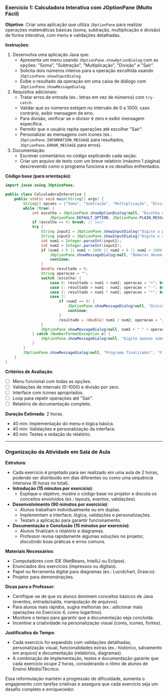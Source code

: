 ### **Exercício 1: Calculadora Interativa com JOptionPane (Muito Fácil)**

**Objetivo**: Criar uma aplicação que utiliza `JOptionPane` para realizar operações matemáticas básicas (soma, subtração, multiplicação e divisão) de forma interativa, com menu e validações detalhadas.

**Instruções**:
1. Desenvolva uma aplicação Java que:
   - Apresenta um menu usando `JOptionPane.showOptionDialog` com as opções: "Soma", "Subtração", "Multiplicação", "Divisão" e "Sair".
   - Solicita dois números inteiros para a operação escolhida usando `JOptionPane.showInputDialog`.
   - Exibe o resultado da operação em uma caixa de diálogo com `JOptionPane.showMessageDialog`.
2. Requisitos adicionais:
   - Tratar erros de entrada (ex.: letras em vez de números) com `try-catch`.
   - Validar que os números estejam no intervalo de 0 a 1000; caso contrário, exibir mensagem de erro.
   - Para divisão, verificar se o divisor é zero e exibir mensagem específica.
   - Permitir que o usuário repita operações até escolher "Sair".
   - Personalizar as mensagens com ícones (ex.: `JOptionPane.INFORMATION_MESSAGE` para resultados, `JOptionPane.ERROR_MESSAGE` para erros).
3. Documentação:
   - Escrever comentários no código explicando cada seção.
   - Criar um arquivo de texto com um breve relatório (máximo 1 página) descrevendo como o programa funciona e os desafios enfrentados.

**Código base (para orientação)**:
```java
import javax.swing.JOptionPane;

public class CalculadoraInterativa {
    public static void main(String[] args) {
        String[] opcoes = {"Soma", "Subtração", "Multiplicação", "Divisão", "Sair"};
        while (true) {
            int escolha = JOptionPane.showOptionDialog(null, "Escolha uma operação:", "Calculadora",
                    JOptionPane.DEFAULT_OPTION, JOptionPane.PLAIN_MESSAGE, null, opcoes, opcoes[0]);
            if (escolha == 4) break; // Sair
            try {
                String input1 = JOptionPane.showInputDialog("Digite o primeiro número (0-1000):");
                String input2 = JOptionPane.showInputDialog("Digite o segundo número (0-1000):");
                int num1 = Integer.parseInt(input1);
                int num2 = Integer.parseInt(input2);
                if (num1 < 0 || num1 > 1000 || num2 < 0 || num2 > 1000) {
                    JOptionPane.showMessageDialog(null, "Números devem estar entre 0 e 1000!", "Erro", JOptionPane.ERROR_MESSAGE);
                    continue;
                }
                double resultado = 0;
                String operacao = "";
                switch (escolha) {
                    case 0: resultado = num1 + num2; operacao = "+"; break;
                    case 1: resultado = num1 - num2; operacao = "-"; break;
                    case 2: resultado = num1 * num2; operacao = "*"; break;
                    case 3:
                        if (num2 == 0) {
                            JOptionPane.showMessageDialog(null, "Divisão por zero não permitida!", "Erro", JOptionPane.ERROR_MESSAGE);
                            continue;
                        }
                        resultado = (double) num1 / num2; operacao = "/"; break;
                }
                JOptionPane.showMessageDialog(null, num1 + " " + operacao + " " + num2 + " = " + resultado, "Resultado", JOptionPane.INFORMATION_MESSAGE);
            } catch (NumberFormatException e) {
                JOptionPane.showMessageDialog(null, "Digite apenas números inteiros!", "Erro", JOptionPane.ERROR_MESSAGE);
            }
        }
        JOptionPane.showMessageDialog(null, "Programa finalizado!", "Fim", JOptionPane.INFORMATION_MESSAGE);
    }
}
```

**Critérios de Avaliação**:
- [ ] Menu funcional com todas as opções.
- [ ] Validações de intervalo (0-1000) e divisão por zero.
- [ ] Interface com ícones apropriados.
- [ ] Loop para repetir operações até "Sair".
- [ ] Relatório de documentação completo.

**Duração Estimada**: 2 horas.
- 40 min: Implementação do menu e lógica básica.
- 40 min: Validações e personalização da interface.
- 40 min: Testes e redação do relatório.

---

### **Organização da Atividade em Sala de Aula**

**Estrutura**:
- Cada exercício é projetado para ser realizado em uma aula de 2 horas, podendo ser distribuído em dias diferentes ou como uma sequência intensiva (8 horas no total).
- **Introdução (15 minutos por exercício)**:
  - Explique o objetivo, mostre o código base no projetor e discuta os conceitos envolvidos (ex.: layouts, eventos, validações).
- **Desenvolvimento (90 minutos por exercício)**:
  - Alunos trabalham individualmente ou em duplas.
  - Implementam a interface, lógica, validações e personalizações.
  - Testam a aplicação para garantir funcionamento.
- **Documentação e Conclusão (15 minutos por exercício)**:
  - Alunos finalizam o relatório e diagramas.
  - Professor revisa rapidamente algumas soluções no projetor, discutindo boas práticas e erros comuns.

**Materiais Necessários**:
- Computadores com IDE (NetBeans, IntelliJ ou Eclipse).
- Enunciados dos exercícios (impressos ou digitais).
- Papel ou ferramenta digital para diagramas (ex.: Lucidchart, Draw.io).
- Projetor para demonstrações.

**Dicas para o Professor**:
- Certifique-se de que os alunos dominem conceitos básicos de Java (eventos, entrada/saída, manipulação de arquivos).
- Para alunos mais rápidos, sugira melhorias (ex.: adicionar mais operações no Exercício 4, como logaritmo).
- Monitore o tempo para garantir que a documentação seja concluída.
- Incentive a criatividade na personalização visual (cores, ícones, fontes).

**Justificativa do Tempo**:
- Cada exercício foi expandido com validações detalhadas, personalização visual, funcionalidades extras (ex.: histórico, salvamento em arquivo) e documentação (relatórios, diagramas).
- A combinação de implementação, testes e documentação garante que cada exercício ocupe 2 horas, considerando o ritmo de alunos de Ensino Médio/Técnico.

Essa reformulação mantém a progressão de dificuldade, aumenta o engajamento com tarefas criativas e assegura que cada exercício seja um desafio completo e enriquecedor.